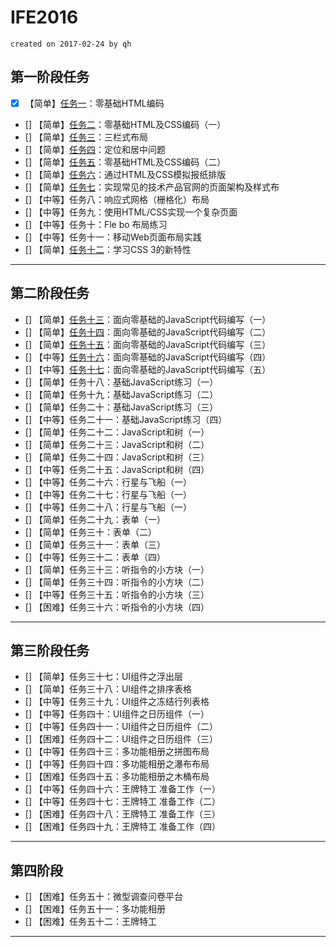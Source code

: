 # IFE2016

`created on 2017-02-24 by qh`

## 第一阶段任务

- [x] 【简单】[任务一][1]：零基础HTML编码
- [] 【简单】[任务二][2]：零基础HTML及CSS编码（一）
- [] 【简单】[任务三][3]：三栏式布局
- [] 【简单】[任务四][4]：定位和居中问题
- [] 【简单】[任务五][5]：零基础HTML及CSS编码（二）
- [] 【简单】[任务六][6]：通过HTML及CSS模拟报纸排版
- [] 【简单】[任务七][7]：实现常见的技术产品官网的页面架构及样式布
- [] 【中等】任务八：响应式网格（栅格化）布局
- [] 【中等】任务九：使用HTML/CSS实现一个复杂页面
- [] 【中等】任务十：Fle bo  布局练习
- [] 【中等】任务十一：移动Web页面布局实践
- [] 【简单】[任务十二][12]：学习CSS 3的新特性

---

## 第二阶段任务

- [] 【简单】[任务十三][13]：面向零基础的JavaScript代码编写（一）
- [] 【简单】[任务十四][14]：面向零基础的JavaScript代码编写（二）
- [] 【简单】[任务十五][15]：面向零基础的JavaScript代码编写（三）
- [] 【中等】[任务十六][16]：面向零基础的JavaScript代码编写（四）
- [] 【中等】[任务十七][17]：面向零基础的JavaScript代码编写（五）
- [] 【简单】任务十八：基础JavaScript练习（一）
- [] 【简单】任务十九：基础JavaScript练习（二）
- [] 【简单】任务二十：基础JavaScript练习（三）
- [] 【中等】任务二十一：基础JavaScript练习（四）
- [] 【简单】任务二十二：JavaScript和树（一）
- [] 【简单】任务二十三：JavaScript和树（二）
- [] 【简单】任务二十四：JavaScript和树（三）
- [] 【中等】任务二十五：JavaScript和树（四）
- [] 【中等】任务二十六：行星与飞船（一）
- [] 【中等】任务二十七：行星与飞船（一）
- [] 【中等】任务二十八：行星与飞船（一）
- [] 【简单】任务二十九：表单（一）
- [] 【简单】任务三十：表单（二）
- [] 【简单】任务三十一：表单（三）
- [] 【中等】任务三十二：表单（四）
- [] 【简单】任务三十三：听指令的小方块（一）
- [] 【简单】任务三十四：听指令的小方块（二）
- [] 【中等】任务三十五：听指令的小方块（三）
- [] 【困难】任务三十六：听指令的小方块（四）

---

## 第三阶段任务

- [] 【简单】任务三十七：UI组件之浮出层
- [] 【简单】任务三十八：UI组件之排序表格
- [] 【中等】任务三十九：UI组件之冻结行列表格
- [] 【中等】任务四十：UI组件之日历组件（一）
- [] 【中等】任务四十一：UI组件之日历组件（二）
- [] 【困难】任务四十二：UI组件之日历组件（三）
- [] 【中等】任务四十三：多功能相册之拼图布局
- [] 【中等】任务四十四：多功能相册之瀑布布局
- [] 【困难】任务四十五：多功能相册之木桶布局
- [] 【中等】任务四十六：王牌特工 准备工作（一）
- [] 【中等】任务四十七：王牌特工 准备工作（二）
- [] 【困难】任务四十八：王牌特工 准备工作（三）
- [] 【困难】任务四十九：王牌特工 准备工作（四）

---

## 第四阶段

- [] 【困难】任务五十：微型调查问卷平台
- [] 【困难】任务五十一：多功能相册
- [] 【困难】任务五十二：王牌特工

---


[1]: https://gitqh.com/IFE2016/task_01/
[2]: https://gitqh.com/IFE2016/task_02/
[3]: https://gitqh.com/IFE2016/task_03/
[4]: https://gitqh.com/IFE2016/task_04/
[5]: https://gitqh.com/IFE2016/task_05/
[6]: https://gitqh.com/IFE2016/task_06/
[7]: https://gitqh.com/IFE2016/task_07/
[12]: https://gitqh.com/IFE2016/task_12/
[13]: https://gitqh.com/IFE2016/task_13/
[14]: https://gitqh.com/IFE2016/task_14/
[15]: https://gitqh.com/IFE2016/task_15/
[16]: https://gitqh.com/IFE2016/task_16/
[17]: https://gitqh.com/IFE2016/task_17/
